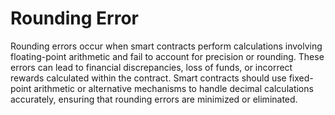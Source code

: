 # Rounding Error
Rounding errors occur when smart contracts perform calculations involving floating-point arithmetic and fail to account for precision or rounding. These errors can lead to financial discrepancies, loss of funds, or incorrect rewards calculated within the contract. Smart contracts should use fixed-point arithmetic or alternative mechanisms to handle decimal calculations accurately, ensuring that rounding errors are minimized or eliminated.
